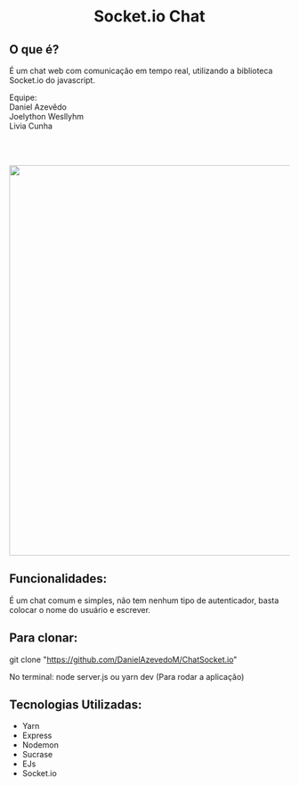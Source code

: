 <h1 align="center">Socket.io Chat</h1>

## O que é?
É um chat web com comunicação em tempo real, utilizando a biblioteca Socket.io do javascript.

Equipe: </br>
        Daniel Azevêdo </br>
        Joelython Wesllyhm </br>
        Livia Cunha

</br>

</br>



<p align="center">
  <img  src="https://i.imgur.com/HEwKlNw.gif" heigth="700" width="700">
</p>

## Funcionalidades:

É um chat comum e simples, não tem nenhum tipo de autenticador, basta colocar o nome do usuário e escrever.

## Para clonar:
  git clone "https://github.com/DanielAzevedoM/ChatSocket.io"
  
  No terminal: node server.js ou yarn dev (Para rodar a aplicação)
  
## Tecnologias Utilizadas:
- Yarn
- Express
- Nodemon
- Sucrase
- EJs
- Socket.io
